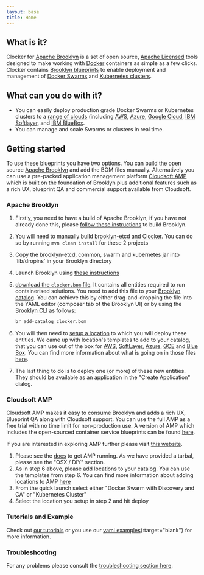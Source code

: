 ```yaml
---
layout: base
title: Home
---
```


## What is it?
Clocker for [Apache Brooklyn](https://brooklyn.apache.org/) is a set of open source, [Apache Licensed](https://www.apache.org/licenses/LICENSE-2.0) tools designed to make working with [Docker](https://www.docker.com/) containers as simple as a few clicks. Clocker contains [Brooklyn blueprints](http://brooklyn.apache.org/v/latest/start/blueprints.html) to enable deployment and management of [Docker Swarms](https://www.docker.com/products/docker-swarm) and [Kubernetes clusters](http://kubernetes.io/).

## What can you do with it?

* You can easily deploy production grade Docker Swarms or Kubernetes clusters to a [range of clouds](http://brooklyn.apache.org/v/latest/ops/locations/index.html) (including [AWS](https://aws.amazon.com/), [Azure](https://azure.microsoft.com), [Google Cloud](https://cloud.google.com/), [IBM Softlayer](http://www.softlayer.com/), and [IBM BlueBox](https://www.blueboxcloud.com/).
* You can manage and scale Swarms or clusters in real time.

## Getting started
To use these blueprints you have two options. You can build the open source [Apache Brooklyn](http://brooklyn.apache.org/) and add the BOM files manually. Alternatively you can use a pre-packed application management platform [Cloudsoft AMP](http://www.cloudsoft.io/products/) which is built on the foundation of Brooklyn plus additional features such as a rich UX, blueprint QA and commercial support available from Cloudsoft.

### Apache Brooklyn

1. Firstly, you need to have a build of Apache Brooklyn, if you have not already done this, please [follow these instructions](https://brooklyn.apache.org/v/latest/dev/env/maven-build.html) to build Brooklyn.
2. You will need to manually build [brooklyn-etcd](https://github.com/brooklyncentral/brooklyn-etcd/) and [Clocker](https://github.com/brooklyncentral/clocker). You can do so by running `mvn clean install` for these 2 projects
3. Copy the brooklyn-etcd, common, swarm and kubernetes jar into 'lib/dropins' in your Brooklyn directory
4. Launch Brooklyn using [these instructions](https://brooklyn.apache.org/v/latest/start/running.html)
5. [download the `clocker.bom` file](clocker.bom). It contains all entities required to run containerised solutions. You need to add this file to your [Brooklyn catalog](http://brooklyn.apache.org/v/latest/ops/catalog/index.html). You can achieve this by either drag-and-dropping the file into the YAML editor (composer tab of the Brooklyn UI) or by using the [Brooklyn CLI](https://brooklyn.apache.org/v/latest/ops/cli/index.html) as follows:

   ```sh
   br add-catalog clocker.bom
   ```
6. You will then need to [setup a location](https://brooklyn.apache.org/v/latest/ops/locations/index.html) to which you will deploy these entities. We came up with location's templates to add to your catalog, that you can use out of the box for [AWS](tutorials/locations/aws-example-location.bom), [SoftLayer]((tutorials/locations/sl-example-location.bom)), [Azure](tutorials/locations/azure-example-location.bom), [GCE](tutorials/locations/gce-example-location.bom) and [Blue Box](tutorials/locations/bb-example-location.bom). You can find more information about what is going on in those files [here](tutorials/swarm-cluster.html#setup-a-cloud-location).
7. The last thing to do is to deploy one (or more) of these new entities. They should be available as an application in the "Create Application" dialog. 

### Cloudsoft AMP
Cloudsoft AMP makes it easy to consume Brooklyn and adds a rich UX, Blueprint QA along with Cloudsoft support. You can use the full AMP  as a free trial with no time limit for non-production use. A version of AMP which includes the open-sourced container service blueprints can be found [here](http://download.cloudsoft.io/amp/4.1.0-20160930.1659/cloudsoft-amp-karaf-4.1.0-20160930.1659.tar.gz).

If you are interested in exploring AMP further please visit [this website](http://www.cloudsoft.io/).

1. Please see the [docs](http://docs.cloudsoft.io/tutorials/tutorial-get-amp-running.html) to get AMP running. As we have provided a tarbal, please see the "OSX / DIY" section.
2. As in step 6 above, please add locations to your catalog. You can use the templates from step 6. You can find more information about adding locations to AMP [here](http://docs.cloudsoft.io/locations/index.html)
3. From the quick launch select either "Docker Swarm with Discovery and CA" or "Kubernetes Cluster"
4. Select the location you setup in step 2 and hit deploy

### Tutorials and Example
Check out [our tutorials](tutorials) or you use our [yaml examples](examples/swarm.yaml){:target="blank"} for more information.

### Troubleshooting
For any problems please consult the [troubleshooting section here](./docs/troubleshooting.html).
